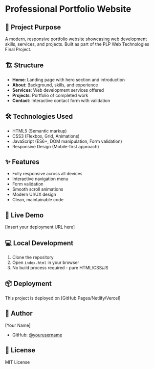 # Professional Portfolio Website

## 🎯 Project Purpose
A modern, responsive portfolio website showcasing web development skills, services, and projects. Built as part of the PLP Web Technologies Final Project.

## 🏗️ Structure
- **Home**: Landing page with hero section and introduction
- **About**: Background, skills, and experience
- **Services**: Web development services offered
- **Projects**: Portfolio of completed work
- **Contact**: Interactive contact form with validation

## 🛠️ Technologies Used
- HTML5 (Semantic markup)
- CSS3 (Flexbox, Grid, Animations)
- JavaScript (ES6+, DOM manipulation, Form validation)
- Responsive Design (Mobile-first approach)

## ✨ Features
- Fully responsive across all devices
- Interactive navigation menu
- Form validation
- Smooth scroll animations
- Modern UI/UX design
- Clean, maintainable code

## 🚀 Live Demo
[Insert your deployment URL here]

## 💻 Local Development
1. Clone the repository
2. Open `index.html` in your browser
3. No build process required - pure HTML/CSS/JS

## 📦 Deployment
This project is deployed on [GitHub Pages/Netlify/Vercel]

## 👤 Author
[Your Name]
- GitHub: [@yourusername](https://github.com/japhar1)

## 📝 License
MIT License